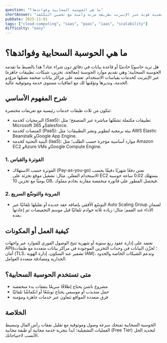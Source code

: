 ```yaml
---
question: "ما هي الحوسبة السحابية وفوائدها؟"
shortAnswer: "الحوسبة السحابية تمكّنك من الوصول إلى موارد تقنية قوية عبر الإنترنت بطريقة مرنة وآمنة مع تحسين التكلفة."
pubDate: 2025-11-01
tags: ["cloud-computing", "saas", "paas", "iaas", "scalability"]
difficulty: "easy"
---
```

# ما هي الحوسبة السحابية وفوائدها؟

هل تريد حاسوبًا خادميًا أو قاعدة بيانات في دقائق دون شراء عتاد؟ هذا بالضبط ما تقدمه الحوسبة السحابية؛ وهي تقديم موارد الحوسبة (معالجة، تخزين، شبكات، تطبيقات جاهزة) عبر الإنترنت كخدمات بقياسات الاستخدام. تعتمد على مراكز بيانات ضخمة تضمّها مزوّدو الخدمة، وتديرها وتؤمّنها لك مع اتفاقيات مستوى خدمة وموثوقية عالية.

## شرح المفهوم الأساسي

تتكون من ثلاث طبقات خدمات رئيسية مع تعريفات مختصرة:
- البرمجيات كخدمة (SaaS): تطبيقات مكتملة تشغّلها مباشرة عبر المتصفح؛ مثل Microsoft 365 وSalesforce.
- المنصات كخدمة (PaaS): بيئة برمجية لتطوير ونشر التطبيقات؛ مثل AWS Elastic Beanstalk وGoogle App Engine.
- البنية التحتية كخدمة (IaaS): موارد أساسية مؤجرة حسب الطلب؛ مثل Amazon EC2 وAzure VMs وGoogle Compute Engine.

### 1. الفوترة والقياس
- الفوترة حسب الاستهلاك (Pay-as-you-go) تعني دفعًا شهريًا دقيقًا بحسب الاستخدام الفعلي. مثال: تشغيل موقع تجزئة على EC2 يستهلك 0.02 ساعة حوسبة يوميًا مع تخزين 10 GB، فيحصل المطور على فاتورة منخفضة مقارنة بخادم مملوك.

### 2. المرونة والتوسّع السريع
- التوسّع الأفقي بإضافة عقد جديدة أو تقليلها تلقائيًا عبر Auto Scaling Group لضمان الأداء عند القمم؛ مثال: زيادة ثلاثة خوادم تلقائيًا قبل موسم التخفيضات ثم إعادتها بعده.

## كيفية العمل أو المكونات

تعتمد على إدارة عقود ربع سنوية أو شهرية تتيح الوصول الفوري للموارد عبر واجهات APIs؛ تُخزّن البيانات في وحدات التخزين الموجودة في مراكز بيانات متعددة مع طبقات أمان (TLS، تشفير عند السكون، إدارة الهوية IAM)، وتدعم الشبكات الخاصة والحدود الجدارية ومصادقة متعددة العوامل.

## متى تستخدم الحوسبة السحابية؟
- مشروع ناشئ يحتاج إطلاقًا سريعًا بنفقات بدء منخفضة
- حمل متذبذب أو موسمي يحتاج توسّعًا أو انكماشًا تلقائيًا
- فرق متعددة المواقع تتعاون عبر خدمات جاهزة ومؤمنة

## الخلاصة

الحوسبة السحابية تمنحك سرعة وصول وموثوقية مع تقليل نفقات رأس المال وتبسيط العمليات التشغيلية؛ ابدأ بتجربة خدمة مجانية أو طبقة مجانية (Free Tier) لتحديد الحل الأنسب لاحتياجاتك.
